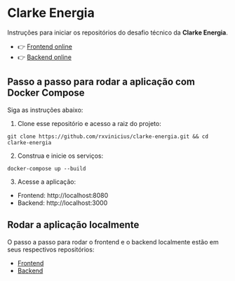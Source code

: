 # Clarke Energia

Instruções para iniciar os repositórios do desafio técnico da **Clarke Energia**.

- 👉 [Frontend online](https://clarke-energia-frontend.vercel.app)
- 👉 [Backend online](https://clarke-energia-backend-8da448044f10.herokuapp.com)

## Passo a passo para rodar a aplicação com Docker Compose

Siga as instruções abaixo:

1. Clone esse repositório e acesso a raiz do projeto:

```
git clone https://github.com/rxvinicius/clarke-energia.git && cd clarke-energia
```

2. Construa e inicie os serviços:

```
docker-compose up --build
```

3. Acesse a aplicação:

- Frontend: http://localhost:8080
- Backend: http://localhost:3000

## Rodar a aplicação localmente

O passo a passo para rodar o frontend e o backend localmente estão em seus respectivos repositórios:

- [Frontend](./frontend/README.md)
- [Backend](./backend/README.md)
